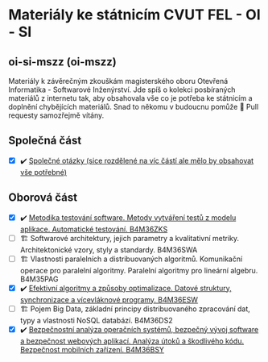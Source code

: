 # Materiály ke státnicím CVUT FEL - OI - SI
## oi-si-mszz (oi-mszz)
Materiály k závěrečným zkouškám magisterského oboru Otevřená Informatika - Softwarové Inženýrství. Jde spíš o kolekci posbíraných materiálů z internetu tak, aby obsahovala vše co je potřeba ke státnicím a doplnění chybějících materiálů. Snad to někomu v budoucnu pomůže 🙂 Pull requesty samozřejmě vítány.


## Společná část
- [x] ✔️ [Společné otázky (sice rozdělené na víc částí ale mělo by obsahovat vše potřebné)](https://github.com/mychalvlcek/cvut-oi-mssz)

## Oborová část
- [x] ✔️ [Metodika testování software. Metody vytváření testů z modelu aplikace. Automatické testování. B4M36ZKS](https://github.com/draliii/oi-mszz)
- [ ] 🏗️ Softwarové architektury, jejich parametry a kvalitativní metriky. Architektonické vzory, styly a standardy. B4M36SWA
- [ ] 🏗️ Vlastnosti paralelních a distribuovaných algoritmů. Komunikační operace pro paralelní algoritmy. Paralelní algoritmy pro lineární algebru. B4M35PAG
- [X] ✔️ [Efektivní algoritmy a způsoby optimalizace. Datové struktury, synchronizace a vícevláknové programy. B4M36ESW](http://oi-by-teaparty.eu/domains/oi-by-teaparty.eu/doku.php/courses/b4m36esw)
- [ ] 🏗️ Pojem Big Data, základní principy distribuovaného zpracování dat, typy a vlastnosti NoSQL databází. B4M36DS2
- [x] ✔️ [Bezpečnostní analýza operačních systémů, bezpečný vývoj software a bezpečnost webových aplikací. Analýza útoků a škodlivého kódu. Bezpečnost mobilních zařízení. B4M36BSY](http://oi-by-teaparty.eu/domains/oi-by-teaparty.eu/doku.php/courses/b4m36bsy)

